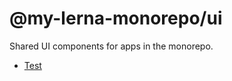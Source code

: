 # @my-lerna-monorepo/ui

Shared UI components for apps in the monorepo.

- [Test](/packages/ui/scripts/ui.js)